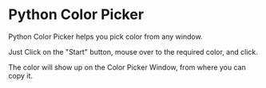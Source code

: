 # Python Color Picker
Python Color Picker helps you pick color from any window.

Just Click on the "Start" button, mouse over to the required color, and click.

The color will show up on the Color Picker Window, from where you can copy it.